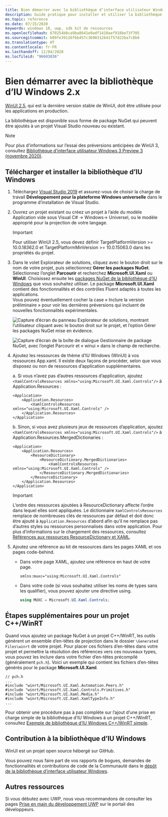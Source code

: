 ```yaml
---
title: Bien démarrer avec la bibliothèque d’interface utilisateur Windows
description: Guide pratique pour installer et utiliser la bibliothèque d’interface utilisateur Windows.
ms.topic: reference
ms.date: 07/15/2020
keywords: windows 10, uwp, sdk kit de ressources
ms.openlocfilehash: 670254b8ca9ba8641e9adf1410aef918be73f705
ms.sourcegitcommit: b99fe39126fbb457c3690312641f57d22ba7c8b6
ms.translationtype: HT
ms.contentlocale: fr-FR
ms.lasthandoff: 12/04/2020
ms.locfileid: "96603836"
---
```

# <a name="getting-started-with-the-windows-ui-2x-library"></a>Bien démarrer avec la bibliothèque d’IU Windows 2.x

[WinUI 2.5](release-notes/winui-2.5.md), qui est la dernière version stable de WinUI, doit être utilisée pour les applications en production.

La bibliothèque est disponible sous forme de package NuGet qui peuvent être ajoutés à un projet Visual Studio nouveau ou existant.

> [!NOTE]
> Pour plus d’informations sur l’essai des préversions anticipées de WinUI 3, consultez [Bibliothèque d’interface utilisateur Windows 3 Preview 3 (novembre 2020)](../winui3/index.md).

## <a name="download-and-install-the-windows-ui-library"></a>Télécharger et installer la bibliothèque d’IU Windows

1. Téléchargez [Visual Studio 2019](https://developer.microsoft.com/windows/downloads) et assurez-vous de choisir la charge de travail **Développement pour la plateforme Windows universelle** dans le programme d’installation de Visual Studio.

2. Ouvrez un projet existant ou créez un projet à l’aide du modèle Application vide sous Visual C# -> Windows-> Universel, ou le modèle approprié pour la projection de votre langage.  

    > [!IMPORTANT]
    > Pour utiliser WinUI 2.5, vous devez définir TargetPlatformVersion >= 10.0.18362.0 et TargetPlatformMinVersion >= 10.0.15063.0 dans les propriétés du projet.

3. Dans le volet Explorateur de solutions, cliquez avec le bouton droit sur le nom de votre projet, puis sélectionnez **Gérer les packages NuGet**. Sélectionnez l’onglet **Parcourir** et recherchez **Microsoft.UI.Xaml** ou **WinUI**. Choisissez ensuite les [packages NuGet de la bibliothèque d’IU Windows](nuget-packages.md) que vous souhaitez utiliser.
Le package **Microsoft.UI.Xaml** contient des fonctionnalités et des contrôles Fluent adaptés à toutes les applications.  
Vous pouvez éventuellement cocher la case « Inclure la version préliminaire » pour voir les dernières préversions qui incluent de nouvelles fonctionnalités expérimentales.

    ![Capture d’écran du panneau Explorateur de solutions, montrant l’utilisateur cliquant avec le bouton droit sur le projet, et l’option Gérer les packages NuGet mise en évidence.](images/ManageNugetPackages.png "Image Gérer les packages NuGet")

    ![Capture d’écran de la boîte de dialogue Gestionnaire de package NuGet, avec l’onglet Parcourir et « winui » dans le champ de recherche.](images/NugetPackages.png)

4. Ajoutez les ressources de thème d’IU Windows (WinUI) à vos ressources App.xaml. Il existe deux façons de procéder, selon que vous disposez ou non de ressources d’application supplémentaires.

    a. Si vous n’avez pas d’autres ressources d’application, ajoutez `<XamlControlsResources xmlns="using:Microsoft.UI.Xaml.Controls"/>` à Application.Resources :

    ``` XAML
    <Application>
        <Application.Resources>
            <XamlControlsResources xmlns="using:Microsoft.UI.Xaml.Controls" />
        </Application.Resources>
    </Application>
    ```

    b. Sinon, si vous avez plusieurs jeux de ressources d’application, ajoutez `<XamlControlsResources xmlns="using:Microsoft.UI.Xaml.Controls"/>` à Application.Resources.MergedDictionaries :

    ``` XAML
    <Application>
        <Application.Resources>
            <ResourceDictionary>
                <ResourceDictionary.MergedDictionaries>
                    <XamlControlsResources xmlns="using:Microsoft.UI.Xaml.Controls" />
                </ResourceDictionary.MergedDictionaries>
            </ResourceDictionary>
        </Application.Resources>
    </Application>
    ```

    > [!IMPORTANT]
    > L’ordre des ressources ajoutées à ResourceDictionary affecte l’ordre dans lequel elles sont appliquées. Le dictionnaire `XamlControlsResources` remplace de nombreuses clés de ressources par défaut et doit donc être ajouté à `Application.Resources` d’abord afin qu’il ne remplace pas d’autres styles ou ressources personnalisés dans votre application. Pour plus d’informations sur le chargement des ressources, consultez [Références aux ressources ResourceDictionary et XAML](/windows/uwp/design/controls-and-patterns/resourcedictionary-and-xaml-resource-references).

5. Ajoutez une référence au kit de ressources dans les pages XAML et vos pages code-behind.

    * Dans votre page XAML, ajoutez une référence en haut de votre page.

        ```xaml
        xmlns:muxc="using:Microsoft.UI.Xaml.Controls"
        ```

    * Dans votre code (si vous souhaitez utiliser les noms de types sans les qualifier), vous pouvez ajouter une directive using.

        ```csharp
        using MUXC = Microsoft.UI.Xaml.Controls;
        ```

## <a name="additional-steps-for-a-cwinrt-project"></a>Étapes supplémentaires pour un projet C++/WinRT

Quand vous ajoutez un package NuGet à un projet C++/WinRT, les outils génèrent un ensemble d’en-têtes de projection dans le dossier `\Generated Files\winrt` de votre projet. Pour placer ces fichiers d’en-têtes dans votre projet et permettre la résolution des références vers ces nouveaux types, vous pouvez les inclure dans votre fichier d’en-têtes précompilé (généralement `pch.h`). Voici un exemple qui contient les fichiers d’en-têtes générés pour le package **Microsoft.UI.Xaml**.

```cppwinrt
// pch.h
...
#include "winrt/Microsoft.UI.Xaml.Automation.Peers.h"
#include "winrt/Microsoft.UI.Xaml.Controls.Primitives.h"
#include "winrt/Microsoft.UI.Xaml.Media.h"
#include "winrt/Microsoft.UI.Xaml.XamlTypeInfo.h"
...
```

Pour obtenir une procédure pas à pas complète sur l’ajout d’une prise en charge simple de la bibliothèque d’IU Windows à un projet C++/WinRT, consultez [Exemple de bibliothèque d’IU Windows C++/WinRT simple](/windows/uwp/cpp-and-winrt-apis/simple-winui-example).

## <a name="contributing-to-the-windows-ui-library"></a>Contribution à la bibliothèque d’IU Windows

WinUI est un projet open source hébergé sur GitHub.

Vous pouvez nous faire part de vos rapports de bogues, demandes de fonctionnalités et contributions de code de la Communauté dans le [dépôt de la bibliothèque d’interface utilisateur Windows](https://aka.ms/winui).

## <a name="other-resources"></a>Autres ressources

Si vous débutez avec UWP, nous vous recommandons de consulter les pages [Prise en main du développement UWP](https://developer.microsoft.com/windows/getstarted) sur le portail des développeurs.